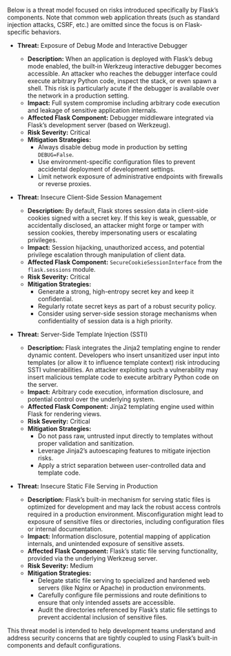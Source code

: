 Below is a threat model focused on risks introduced specifically by Flask’s components. Note that common web application threats (such as standard injection attacks, CSRF, etc.) are omitted since the focus is on Flask-specific behaviors.

- **Threat:** Exposure of Debug Mode and Interactive Debugger
  - **Description:** When an application is deployed with Flask’s debug mode enabled, the built‐in Werkzeug interactive debugger becomes accessible. An attacker who reaches the debugger interface could execute arbitrary Python code, inspect the stack, or even spawn a shell. This risk is particularly acute if the debugger is available over the network in a production setting.
  - **Impact:** Full system compromise including arbitrary code execution and leakage of sensitive application internals.
  - **Affected Flask Component:** Debugger middleware integrated via Flask’s development server (based on Werkzeug).
  - **Risk Severity:** Critical
  - **Mitigation Strategies:**
    - Always disable debug mode in production by setting `DEBUG=False`.
    - Use environment-specific configuration files to prevent accidental deployment of development settings.
    - Limit network exposure of administrative endpoints with firewalls or reverse proxies.

- **Threat:** Insecure Client-Side Session Management
  - **Description:** By default, Flask stores session data in client-side cookies signed with a secret key. If this key is weak, guessable, or accidentally disclosed, an attacker might forge or tamper with session cookies, thereby impersonating users or escalating privileges.
  - **Impact:** Session hijacking, unauthorized access, and potential privilege escalation through manipulation of client data.
  - **Affected Flask Component:** `SecureCookieSessionInterface` from the `flask.sessions` module.
  - **Risk Severity:** Critical
  - **Mitigation Strategies:**
    - Generate a strong, high-entropy secret key and keep it confidential.
    - Regularly rotate secret keys as part of a robust security policy.
    - Consider using server-side session storage mechanisms when confidentiality of session data is a high priority.

- **Threat:** Server-Side Template Injection (SSTI)
  - **Description:** Flask integrates the Jinja2 templating engine to render dynamic content. Developers who insert unsanitized user input into templates (or allow it to influence template context) risk introducing SSTI vulnerabilities. An attacker exploiting such a vulnerability may insert malicious template code to execute arbitrary Python code on the server.
  - **Impact:** Arbitrary code execution, information disclosure, and potential control over the underlying system.
  - **Affected Flask Component:** Jinja2 templating engine used within Flask for rendering views.
  - **Risk Severity:** Critical
  - **Mitigation Strategies:**
    - Do not pass raw, untrusted input directly to templates without proper validation and sanitization.
    - Leverage Jinja2’s autoescaping features to mitigate injection risks.
    - Apply a strict separation between user-controlled data and template code.

- **Threat:** Insecure Static File Serving in Production
  - **Description:** Flask’s built-in mechanism for serving static files is optimized for development and may lack the robust access controls required in a production environment. Misconfiguration might lead to exposure of sensitive files or directories, including configuration files or internal documentation.
  - **Impact:** Information disclosure, potential mapping of application internals, and unintended exposure of sensitive assets.
  - **Affected Flask Component:** Flask’s static file serving functionality, provided via the underlying Werkzeug server.
  - **Risk Severity:** Medium
  - **Mitigation Strategies:**
    - Delegate static file serving to specialized and hardened web servers (like Nginx or Apache) in production environments.
    - Carefully configure file permissions and route definitions to ensure that only intended assets are accessible.
    - Audit the directories referenced by Flask’s static file settings to prevent accidental inclusion of sensitive files.

This threat model is intended to help development teams understand and address security concerns that are tightly coupled to using Flask’s built-in components and default configurations.
